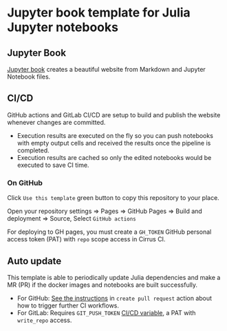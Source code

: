 # Jupyter book template for Julia Jupyter notebooks

## Jupyter Book

[Jupyter book](https://jupyterbook.org/index.html) creates a beautiful website from Markdown and Jupyter Notebook files.

## CI/CD

GitHub actions and GitLab CI/CD are setup to build and publish the website whenever changes are committed.

- Execution results are executed on the fly so you can push notebooks with empty output cells and received the results once the pipeline is completed.
- Execution results are cached so only the edited notebooks would be executed to save CI time.

### On GitHub

Click `Use this template` green button to copy this repository to your place.

Open your repository settings => Pages => GitHub Pages
=> Build and deployment => Source, Select `GitHub actions`

For deploying to GH pages, you must create a `GH_TOKEN` GitHub personal access token (PAT) with `repo` scope access in Cirrus CI.

## Auto update

This template is able to periodically update Julia dependencies and make a MR (PR) if the docker images and notebooks are built successfully.

- For GitHub: [See the instructions](https://github.com/peter-evans/create-pull-request/blob/main/docs/concepts-guidelines.md#triggering-further-workflow-runs) in `create pull request` action about how to trigger further CI workflows.
- For GitLab: Requires `GIT_PUSH_TOKEN` [CI/CD variable](https://docs.gitlab.com/ee/ci/variables/index.html), a PAT with `write_repo` access.
